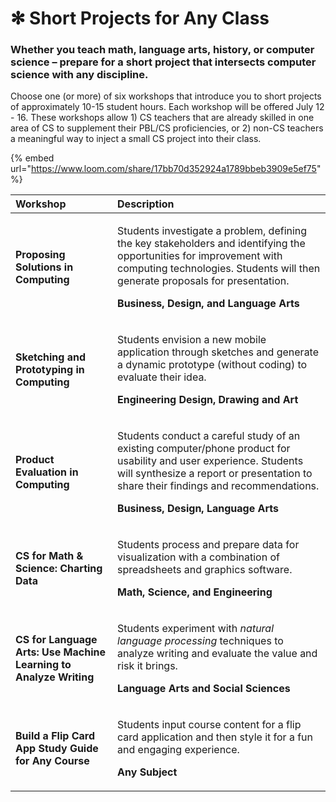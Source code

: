 # ✻ Short Projects for Any Class

### Whether you teach math, language arts, history, or computer science – prepare for a short project that intersects computer science with any discipline.

Choose one \(or more\) of six workshops that introduce you to short projects of approximately 10-15 student hours. Each workshop will be offered July 12 - 16. These workshops allow 1\) CS teachers that are already skilled in one area of CS to supplement their PBL/CS proficiencies, or 2\) non-CS teachers a meaningful way to inject a small CS project into their class.

{% embed url="https://www.loom.com/share/17bb70d352924a1789bbeb3909e5ef75" %}

<table>
  <thead>
    <tr>
      <th style="text-align:left">Workshop</th>
      <th style="text-align:left">Description</th>
    </tr>
  </thead>
  <tbody>
    <tr>
      <td style="text-align:left"><b>Proposing Solutions in Computing</b>
      </td>
      <td style="text-align:left">
        <p>Students investigate a problem, defining the key stakeholders and identifying
          the opportunities for improvement with computing technologies. Students
          will then generate proposals for presentation.</p>
        <p><b>Business, Design, and Language Arts</b>
        </p>
      </td>
    </tr>
    <tr>
      <td style="text-align:left"><b>Sketching and Prototyping in Computing</b>
      </td>
      <td style="text-align:left">
        <p>Students envision a new mobile application through sketches and generate
          a dynamic prototype (without coding) to evaluate their idea.</p>
        <p><b>Engineering Design, Drawing and Art</b>
        </p>
      </td>
    </tr>
    <tr>
      <td style="text-align:left"><b>Product Evaluation in Computing</b>
      </td>
      <td style="text-align:left">
        <p>Students conduct a careful study of an existing computer/phone product
          for usability and user experience. Students will synthesize a report or
          presentation to share their findings and recommendations.</p>
        <p><b>Business, Design, Language Arts</b>
        </p>
      </td>
    </tr>
    <tr>
      <td style="text-align:left"><b>CS for Math &amp; Science: Charting Data</b>
      </td>
      <td style="text-align:left">
        <p>Students process and prepare data for visualization with a combination
          of spreadsheets and graphics software.</p>
        <p><b>Math, Science, and Engineering</b>
        </p>
      </td>
    </tr>
    <tr>
      <td style="text-align:left"><b>CS for Language Arts: Use Machine Learning to Analyze Writing</b>
      </td>
      <td style="text-align:left">
        <p>Students experiment with <em>natural language processing</em> techniques
          to analyze writing and evaluate the value and risk it brings.</p>
        <p><b>Language Arts and Social Sciences</b>
        </p>
      </td>
    </tr>
    <tr>
      <td style="text-align:left"><b>Build a Flip Card App Study Guide for Any Course</b>
      </td>
      <td style="text-align:left">
        <p>Students input course content for a flip card application and then style
          it for a fun and engaging experience.<b> </b>
        </p>
        <p><b>Any Subject</b>
        </p>
      </td>
    </tr>
  </tbody>
</table>



